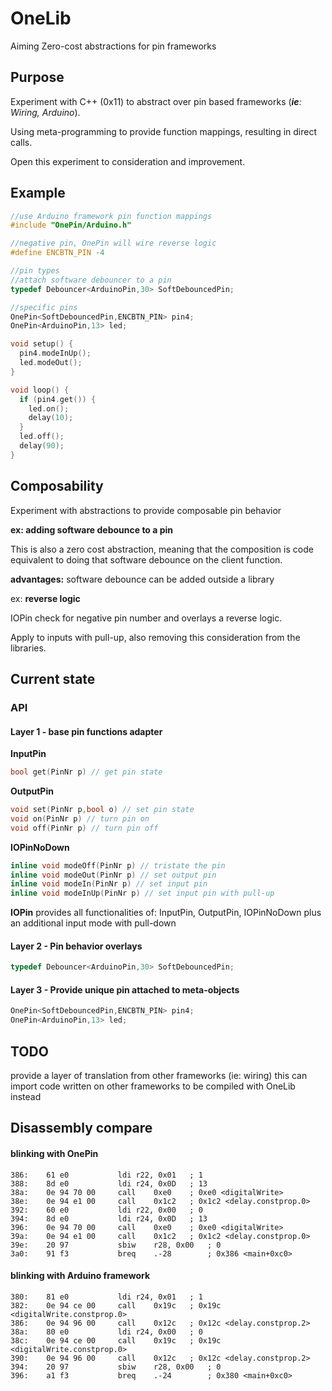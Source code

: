 # OneLib

Aiming Zero-cost abstractions for pin frameworks

## Purpose
Experiment with C++ (0x11) to abstract over pin based frameworks (_**ie**: Wiring, Arduino_).

Using meta-programming to provide function mappings, resulting in direct calls.

Open this experiment to consideration and improvement.

## Example

```c++
//use Arduino framework pin function mappings
#include "OnePin/Arduino.h"

//negative pin, OnePin will wire reverse logic
#define ENCBTN_PIN -4

//pin types
//attach software debouncer to a pin
typedef Debouncer<ArduinoPin,30> SoftDebouncedPin;

//specific pins
OnePin<SoftDebouncedPin,ENCBTN_PIN> pin4;
OnePin<ArduinoPin,13> led;

void setup() {
  pin4.modeInUp();
  led.modeOut();
}

void loop() {
  if (pin4.get()) {
    led.on();
    delay(10);
  }
  led.off();
  delay(90);
}
```


## Composability
Experiment with abstractions to provide composable pin behavior

**ex: adding software debounce to a pin**

This is also a zero cost abstraction, meaning that the composition is code equivalent to doing that software debounce on the client function.

**advantages:** software debounce can be added outside a library

ex: **reverse logic**

IOPin check for negative pin number and overlays a reverse logic.

Apply to inputs with pull-up, also removing this consideration from the libraries.

## Current state

### API

#### Layer 1 - base pin functions adapter

**InputPin**

```c++
bool get(PinNr p) // get pin state
```

**OutputPin**

```c++
void set(PinNr p,bool o) // set pin state
void on(PinNr p) // turn pin on
void off(PinNr p) // turn pin off
```

**IOPinNoDown**
```c++
inline void modeOff(PinNr p) // tristate the pin
inline void modeOut(PinNr p) // set output pin
inline void modeIn(PinNr p) // set input pin
inline void modeInUp(PinNr p) // set input pin with pull-up
```

**IOPin**
provides all functionalities of: InputPin, OutputPin, IOPinNoDown
plus an additional input mode with pull-down

#### Layer 2 - Pin behavior overlays

```c++
typedef Debouncer<ArduinoPin,30> SoftDebouncedPin;
```

#### Layer 3 - Provide unique pin attached to meta-objects

```c++
OnePin<SoftDebouncedPin,ENCBTN_PIN> pin4;
OnePin<ArduinoPin,13> led;
```

## TODO

provide a layer of translation from other frameworks (ie: wiring)
this can import code written on other frameworks to be compiled with OneLib instead

## Disassembly compare

#### blinking with OnePin
```assembly
386:	61 e0       	ldi	r22, 0x01	; 1
388:	8d e0       	ldi	r24, 0x0D	; 13
38a:	0e 94 70 00 	call	0xe0	; 0xe0 <digitalWrite>
38e:	0e 94 e1 00 	call	0x1c2	; 0x1c2 <delay.constprop.0>
392:	60 e0       	ldi	r22, 0x00	; 0
394:	8d e0       	ldi	r24, 0x0D	; 13
396:	0e 94 70 00 	call	0xe0	; 0xe0 <digitalWrite>
39a:	0e 94 e1 00 	call	0x1c2	; 0x1c2 <delay.constprop.0>
39e:	20 97       	sbiw	r28, 0x00	; 0
3a0:	91 f3       	breq	.-28     	; 0x386 <main+0xc0>
```

#### blinking with Arduino framework
```assembly
380:	81 e0       	ldi	r24, 0x01	; 1
382:	0e 94 ce 00 	call	0x19c	; 0x19c <digitalWrite.constprop.0>
386:	0e 94 96 00 	call	0x12c	; 0x12c <delay.constprop.2>
38a:	80 e0       	ldi	r24, 0x00	; 0
38c:	0e 94 ce 00 	call	0x19c	; 0x19c <digitalWrite.constprop.0>
390:	0e 94 96 00 	call	0x12c	; 0x12c <delay.constprop.2>
394:	20 97       	sbiw	r28, 0x00	; 0
396:	a1 f3       	breq	.-24     	; 0x380 <main+0xc0>
```
